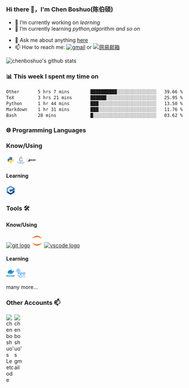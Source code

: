 ### Hi there 👋，I'm Chen Boshuo(陈伯硕)

- 🔭 I’m currently working on *learning*
- 🌱 I’m currently learning *python,algorithm and so on*
<!-- - 👯 I’m looking to collaborate on ... -->
<!-- - 🤔 I’m looking for help with ... -->
- 💬 Ask me about anything [here](https://github.com/chenboshuo/chenboshuo/issues)
- 📫 How to reach me:
[![gmail](https://img.shields.io/badge/-chenboshuo2000@gmail.com-c14438?style=flat-square&logo=Gmail&logoColor=white&link=mailto:chenboshuo2000@gmail.com)](mailto:chenboshuo2000@gmail.com)
or
[![网易邮箱](https://img.shields.io/badge/-chenboshuo.hi@163.com-c14438?style=flat-square&link=mailto:chenboshuo.hi@163.com)](mailto:chenboshuo.hi@163.com)

![chenboshuo's github stats](https://github-readme-stats.vercel.app/api?username=chenboshuo&show_icons=true)

<!-- - 😄 Pronouns: ...
- ⚡ Fun fact: ... -->
### 📊 **This week I spent my time on**
<!--START_SECTION:waka-->
```text
Other       5 hrs 7 mins        ██████████░░░░░░░░░░░░░░░   39.66 % 
TeX         3 hrs 21 mins       ██████░░░░░░░░░░░░░░░░░░░   25.95 % 
Python      1 hr 44 mins        ███░░░░░░░░░░░░░░░░░░░░░░   13.50 % 
Markdown    1 hr 31 mins        ███░░░░░░░░░░░░░░░░░░░░░░   11.76 % 
Bash        28 mins             █░░░░░░░░░░░░░░░░░░░░░░░░   03.62 %
```
<!--END_SECTION:waka-->
### 🌐 Programming Languages

### Know/Using

[<img src="https://raw.githubusercontent.com/github/explore/80688e429a7d4ef2fca1e82350fe8e3517d3494d/topics/python/python.png" alt="python logo" width="24">](https://www.python.org/)
[<img src="https://raw.githubusercontent.com/github/explore/80688e429a7d4ef2fca1e82350fe8e3517d3494d/topics/c/c.png" alt="c logo" width="24">](http://www.open-std.org/jtc1/sc22/wg14/)
[<img src="https://raw.githubusercontent.com/github/explore/80688e429a7d4ef2fca1e82350fe8e3517d3494d/topics/bash/bash.png" alt="bash logo" width="24">](https://www.gnu.org/software/bash/)



#### Learning

[<img src="https://raw.githubusercontent.com/github/explore/80688e429a7d4ef2fca1e82350fe8e3517d3494d/topics/cpp/cpp.png" alt="cpp logo" width="24">](https://isocpp.org/)

### Tools 🛠️

#### Know/Using

[<img src="https://raw.githubusercontent.com/Delta456/Delta456/master/img/git.png" alt="git logo" width="24">](https://git-scm.com/)
[<img src="https://raw.githubusercontent.com/Delta456/Delta456/master/img/jupyter_notebook.png" alt="jupyter notebook logo" width="30">](https://jupyter.org/)
[<img src="https://raw.githubusercontent.com/Delta456/Delta456/master/img/vscode.png" alt="vscode logo" width="24">](https://code.visualstudio.com/)

#### Learning

[<img src="https://raw.githubusercontent.com/github/explore/80688e429a7d4ef2fca1e82350fe8e3517d3494d/topics/docker/docker.png" alt="docker logo" width="24">](https://www.docker.com/)
[<img src="https://raw.githubusercontent.com/Delta456/Delta456/master/img/actions.png" alt="actions logo" width="24">](https://github.com/features/actions)

 many more...
### Other Accounts 📫

<a href="https://leetcode.com/chenboshuo/">
  <img align="left" alt="chenboshuo's Leetcode" width="22px" src="https://cdn.jsdelivr.net/npm/simple-icons@v3/icons/leetcode.svg" />
</a>
<a href="mailto:chenboshuo2000@gmail.com">
  <img align="left" alt="chenboshuo's gmail" width="22px" src="https://cdn.jsdelivr.net/npm/simple-icons@v3/icons/gmail.svg" />
</a>
